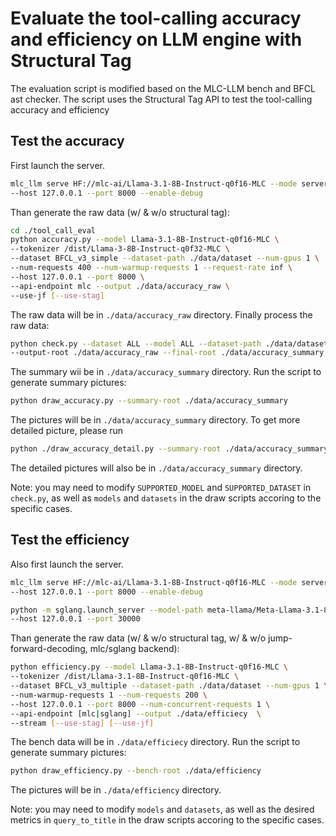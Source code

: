# Evaluate the tool-calling accuracy and efficiency on LLM engine with Structural Tag

The evaluation script is modified based on the MLC-LLM bench and BFCL ast checker. The script uses the Structural Tag API to test the tool-calling accuracy and efficiency

## Test the accuracy

First launch the server.
```bash
mlc_llm serve HF://mlc-ai/Llama-3.1-8B-Instruct-q0f16-MLC --mode server \
--host 127.0.0.1 --port 8000 --enable-debug 
```

Than generate the raw data (w/ & w/o structural tag):
```bash
cd ./tool_call_eval
python accuracy.py --model Llama-3.1-8B-Instruct-q0f16-MLC \
--tokenizer /dist/Llama-3-8B-Instruct-q0f32-MLC \
--dataset BFCL_v3_simple --dataset-path ./data/dataset --num-gpus 1 \
--num-requests 400 --num-warmup-requests 1 --request-rate inf \
--host 127.0.0.1 --port 8000 \
--api-endpoint mlc --output ./data/accuracy_raw \
--use-jf [--use-stag]
```

The raw data will be in `./data/accuracy_raw` directory. Finally process the raw data:
```bash
python check.py --dataset ALL --model ALL --dataset-path ./data/dataset \
--output-root ./data/accuracy_raw --final-root ./data/accuracy_summary
```

The summary wii be in `./data/accuracy_summary` directory. Run the script to generate summary pictures:
```bash
python draw_accuracy.py --summary-root ./data/accuracy_summary
```

The pictures will be in `./data/accuracy_summary` directory. To get more detailed picture, please run
```bash
python ./draw_accuracy_detail.py --summary-root ./data/accuracy_summary
```

The detailed pictures will also be in `./data/accuracy_summary` directory. 

Note: you may need to modify `SUPPORTED_MODEL` and `SUPPORTED_DATASET` in `check.py`, as well as `models` and  `datasets` in the draw scripts accoring to the specific cases.

## Test the efficiency

Also first launch the server.
```bash
mlc_llm serve HF://mlc-ai/Llama-3.1-8B-Instruct-q0f16-MLC --mode server \
--host 127.0.0.1 --port 8000 --enable-debug 

python -m sglang.launch_server --model-path meta-llama/Meta-Llama-3.1-8B-Instruct \
--host 127.0.0.1 --port 30000 
```

Than generate the raw data (w/ & w/o structural tag, w/ & w/o jump-forward-decoding, mlc/sglang backend):

```bash
python efficiency.py --model Llama-3.1-8B-Instruct-q0f16-MLC \
--tokenizer /dist/Llama-3.1-8B-Instruct-q0f16-MLC \
--dataset BFCL_v3_multiple --dataset-path ./data/dataset --num-gpus 1 \
--num-warmup-requests 1 --num-requests 200 \
--host 127.0.0.1 --port 8000 --num-concurrent-requests 1 \
--api-endpoint [mlc|sglang] --output ./data/efficiecy  \
--stream [--use-stag] [--use-jf] 
```

The bench data will be in `./data/efficiecy` directory. Run the script to generate summary pictures:
```bash
python draw_efficiency.py --bench-root ./data/efficiency
```

The pictures will be in `./data/efficiency` directory. 

Note: you may need to modify `models` and  `datasets`, as well as the desired metrics in `query_to_title` in the draw scripts accoring to the specific cases.